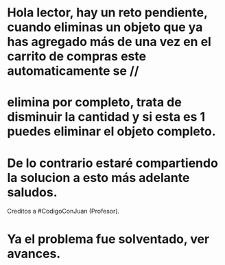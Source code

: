 # Hola lector, hay un reto pendiente, cuando eliminas un objeto que ya has agregado más de una vez en el carrito de compras este automaticamente se // 
# elimina por completo, trata de disminuir la cantidad y si esta es 1 puedes eliminar el objeto completo.
# De lo contrario estaré compartiendo la solucion a esto más adelante saludos.

Creditos a #CodigoConJuan (Profesor).


# Ya el problema fue solventado, ver avances.
